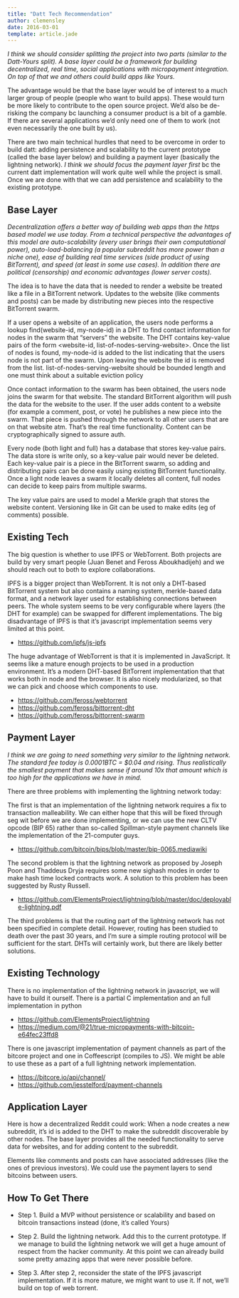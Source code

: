 ```yaml
---
title: "Datt Tech Recommendation"
author: clemensley
date: 2016-03-01
template: article.jade
---
```


*I think we should consider splitting the project into two parts (similar to the
Datt-Yours split). A base layer could be a framework for building
decentralized, real time, social applications with micropayment integration. On
top of that we and others could build apps like Yours.*

The advantage would be that the base layer would be of interest to a much
larger group of people (people who want to build apps). These would turn be
more likely to contribute to the open source project. We’d also be de-risking
the company bc launching a consumer product is a bit of a gamble. If there are
several applications we’d only need one of them to work (not even necessarily
the one built by us).

There are two main technical hurdles that need to be overcome in order to build
datt: adding persistence and scalability to the current prototype (called the
base layer below) and building a payment layer (basically the lightning
network). *I think we should focus the payment layer first* bc the current datt
implementation will work quite well while the project is small. Once we are
done with that we can add persistence and scalability to the existing
prototype.

Base Layer
----------

*Decentralization offers a better way of building web apps than the https based
model we use today. From a technical perspective the advantages of this model
are auto-scalability (every user brings their own computational power),
auto-load-balancing (a popular subreddit has more power than a niche one), ease
of building real time services (side product of using BitTorrent), and speed
(at least in some use cases). In addition there are political (censorship) and
economic advantages (lower server costs).*

The idea is to have the data that is needed to render a website be treated like
a file in a BitTorrent network. Updates to the website (like comments and
posts) can be made by distributing new pieces into the respective BitTorrent
swarm. 

If a user opens a website of an application, the users node performs a lookup
find(website-id, my-node-id) in a DHT to find contact information for nodes in
the swarm that “servers” the website. The DHT contains key-value pairs of the
form &lt;website-id, list-of-nodes-serving-website&gt;. Once the list of nodes is
found, my-node-id is added to the list indicating that the users node is not
part of the swarm. Upon leaving the website the id is removed from the list.
list-of-nodes-serving-website should be bounded length and one must think about
a suitable eviction policy

Once contact information to the swarm has been obtained, the users node joins
the swarm for that website. The standard BitTorrent algorithm will push the
data for the website to the user. If the user adds content to a website (for
example a comment, post, or vote) he publishes a new piece into the swarm. That
piece is pushed through the network to all other users that are on that website
atm. That’s the real time functionality. Content can be cryptographically
signed to assure auth.

Every node (both light and full) has a database that stores key-value pairs.
The data store is write only, so a key-value pair would never be deleted. Each
key-value pair is a piece in the BitTorrent swarm, so adding and distributing
pairs can be done easily using existing BitTorrent functionality. Once a light
node leaves a swarm it locally deletes all content, full nodes can decide to
keep pairs from multiple swarms.

The key value pairs are used to model a Merkle graph that stores the website
content. Versioning like in Git can be used to make edits (eg of comments)
possible.

Existing Tech
-------------

The big question is whether to use IPFS or WebTorrent. Both projects are build
by very smart people (Juan Benet and Feross Aboukhadijeh) and we should reach
out to both to explore collaborations. 

IPFS is a bigger project than WebTorrent. It is not only a DHT-based BitTorrent
system but also contains a naming system, merkle-based data format, and a
network layer used for establishing connections between peers. The whole system
seems to be very configurable where layers (the DHT for example) can be swapped
for different implementations. The big disadvantage of IPFS is that it’s
javascript implementation seems very limited at this point.

* https://github.com/ipfs/js-ipfs

The huge advantage of WebTorrent is that it is implemented in JavaScript. It
seems like a mature enough projects to be used in a production environment.
It’s a modern DHT-based BitTorrent implementation that that works both in node
and the browser. It is also nicely modularized, so that we can pick and choose
which components to use.

* https://github.com/feross/webtorrent
* https://github.com/feross/bittorrent-dht
* https://github.com/feross/bittorrent-swarm

Payment Layer
-------------

*I think we are going to need something very similar to the lightning network.
The standard fee today is 0.0001BTC = $0.04 and rising. Thus realistically the
smallest payment that makes sense if around 10x that amount which is too high
for the applications we have in mind.*

There are three problems with implementing the lightning network today:

The first is that an implementation of the lightning network requires a fix to
transaction malleability. We can either hope that this will be fixed through
seg wit before we are done implementing, or we can use the new CLTV opcode (BIP
65) rather than so-called Spillman-style payment channels like the
implementation of the 21-computer guys.

* https://github.com/bitcoin/bips/blob/master/bip-0065.mediawiki

The second problem is that the lightning network as proposed by Joseph Poon and
Thaddeus Dryja requires some new sighash modes in order to make hash time
locked contracts work. A solution to this problem has been suggested by Rusty
Russell.

* https://github.com/ElementsProject/lightning/blob/master/doc/deployable-lightning.pdf

The third problems is that the routing part of the lightning network has not
been specified in complete detail. However, routing has been studied to death
over the past 30 years, and I’m sure a simple routing protocol will be
sufficient for the start. DHTs will certainly work, but there are likely better
solutions.

Existing Technology
-------------------

There is no implementation of the lightning network in javascript, we will have
to build it ourself. There is a partial C implementation and an full
implementation in python
* https://github.com/ElementsProject/lightning
* https://medium.com/@21/true-micropayments-with-bitcoin-e64fec23ffd8

There is one javascript implementation of payment channels as part of the
bitcore project and one in Coffeescript (compiles to JS). We might be able to
use these as a part of a full lightning network implementation.

* https://bitcore.io/api/channel/
* https://github.com/jesstelford/payment-channels

Application Layer
-----------------

Here is how a decentralized Reddit could work: When a node creates a new
subreddit, it’s id is added to the DHT to make the subreddit discoverable by
other nodes. The base layer provides all the needed functionality to serve data
for websites, and for adding content to the subreddit. 

Elements like comments and posts can have associated addresses (like the ones
of previous investors). We could use the payment layers to send bitcoins
between users.

How To Get There
----------------

* Step 1. Build a MVP without persistence or scalability and based on bitcoin
transactions instead (done, it’s called Yours)

* Step 2. Build the lightning network. Add this to the current prototype. If we
manage to build the lightning network we will get a huge amount of respect from
the hacker community. At this point we can already build some pretty amazing
apps that were never possible before.

* Step 3. After step 2, reconsider the state of the IPFS javascript
implementation. If it is more mature, we might want to use it. If not, we’ll
build on top of web torrent.
